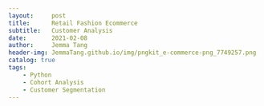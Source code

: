 ```yaml
---
layout:     post
title:      Retail Fashion Ecommerce
subtitle:   Customer Analysis
date:       2021-02-08
author:     Jemma Tang
header-img: JemmaTang.github.io/img/pngkit_e-commerce-png_7749257.png
catalog: true
tags:
    - Python
    - Cohort Analysis
    - Customer Segmentation
---
```

